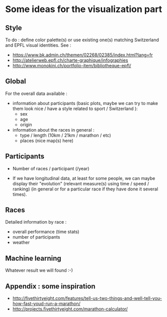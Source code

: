# Some ideas for the visualization part

## Style

To do : define color palette(s) or use existing one(s) matching Switzerland and
EPFL visual identities. See :
* https://www.bk.admin.ch/themen/02268/02385/index.html?lang=fr
* http://atelierweb.epfl.ch/charte-graphique/infographies
* http://www.monokini.ch/portfolio-item/bibliotheque-epfl/

## Global

For the overall data available :
* information about participants (basic plots, maybe we can try to make them
  look nice / have a style related to sport / Switzerland ):
  * sex
  * age
  * origin
* information about the races in general : 
  * type / length (10km / 21km / marathon / etc)
  * places (nice map(s) here)

## Participants

* Number of races / participant (/year)

* If we have longitudinal data, at least for some people, we can maybe display
  their "evolution" (relevant measure(s) using time / speed / ranking) (in
  general or for a particular race if they have done it several times).

## Races

Detailed information by race :
* overall performance (time stats)
* number of participants
* weather

## Machine learning

Whatever result we will found :-)

## Appendix : some inspiration

* http://fivethirtyeight.com/features/tell-us-two-things-and-well-tell-you-how-fast-youd-run-a-marathon/
* http://projects.fivethirtyeight.com/marathon-calculator/
